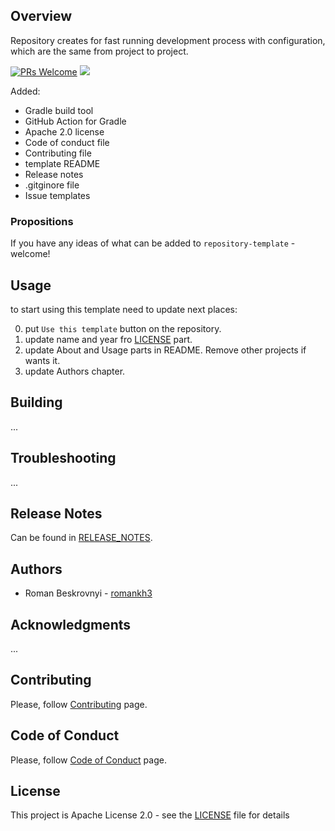 ## Overview
Repository creates for fast running development process with configuration, which are the same from project to project.

[![PRs Welcome](https://img.shields.io/badge/PRs-welcome-brightgreen.svg)](https://github.com/romankh3/respository-template/pulls)
![](https://github.com/romankh3/gralge-repository-template/workflows/.github/workflows/gradle.yml/badge.svg)

Added:
*   Gradle build tool
*   GitHub Action for Gradle
*   Apache 2.0 license
*   Code of conduct file
*   Contributing file
*   template README
*   Release notes
*   .gitginore file
*   Issue templates

### Propositions
If you have any ideas of what can be added to `repository-template` - welcome!

## Usage
to start using this template need to update next places:

0. put `Use this template` button on the repository.
1. update name and year fro [LICENSE](LICENSE) part.
2. update About and Usage parts in README. Remove other projects if wants it.
3. update Authors chapter.

## Building
...

## Troubleshooting
...

## Release Notes
Can be found in [RELEASE_NOTES](RELEASE_NOTES.md).

## Authors
* Roman Beskrovnyi - [romankh3](https://github.com/romankh3)

## Acknowledgments
...

## Contributing
Please, follow [Contributing](CONTRIBUTING.md) page.

## Code of Conduct
Please, follow [Code of Conduct](CODE_OF_CONDUCT.md) page.

## License
This project is Apache License 2.0 - see the [LICENSE](LICENSE) file for details
